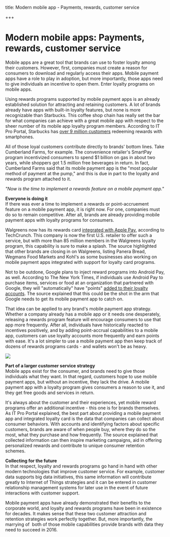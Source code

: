 title: Modern mobile app - Payments, rewards, customer service

+++


# Modern mobile apps: Payments, rewards, customer service

Mobile apps are a great tool that brands can use to foster loyalty among their customers. However, first, companies must create a reason for consumers to download and regularly access their apps. Mobile payment apps have a role to play in adoption, but more importantly, those apps need to give individuals an incentive to open them. Enter loyalty programs on mobile apps.

Using rewards programs supported by mobile payment apps is an already established solution for attracting and retaining customers. A lot of brands already have apps with built-in loyalty features, but none is more recognizable than Starbucks. This coffee shop chain has really set the bar for what companies can achieve with a great mobile app with respect to the sheer number of its mobile app loyalty program members. According to IT Pro Portal, Starbucks has [over 9 million customers](http://www.itproportal.com/2015/11/24/loyalty-is-key-to-mobile-payment-adoption/) redeeming rewards with smartphones.

All of those loyal customers contribute directly to brands' bottom lines. Take Cumberland Farms, for example. The convenience retailer's SmartPay program incentivized consumers to spend $1 billion on gas in about two years, while shoppers got 1.5 million free beverages in return. In fact, Cumberland Farms said that its mobile payment app is the "most popular method of payment at the pump," and this is due in part to the loyalty and rewards program attached to it.

_"Now is the time to implement a rewards feature on a mobile payment app."_

**Everyone is doing it**  
If there was ever a time to implement a rewards or point-accruement feature on a mobile payment app, it is right now. For one, companies must do so to remain competitive. After all, brands are already providing mobile payment apps with loyalty programs for consumers.

Walgreens now has its rewards card [integrated with Apple Pay](http://techcrunch.com/2015/11/05/walgreens-becomes-first-retailer-to-integrate-its-loyalty-program-with-apple-pay/), according to TechCrunch. This company is now the first U.S. retailer to offer such a service, but with more than 85 million members in the Walgreens loyalty program, this capability is sure to make a splash. The source highlighted that other brands are closing in on Walgreens, listing Panera Bread, Wegmans Food Markets and Kohl's as some businesses also working on mobile payment apps integrated with support for loyalty card programs.

Not to be outdone, Google plans to inject reward programs into Android Pay, as well. According to The New York Times, if individuals use Android Pay to purchase items, services or food at an organization that partnered with Google, they will "automatically" have "points" [added to their loyalty accounts](http://www.nytimes.com/2015/05/28/technology/google-and-apple-adjust-strategies-on-mobile-payments.html). The source explained that this could be the shot in the arm that Google needs to get its mobile payment app to catch on.

That idea can be applied to any brand's mobile payment app strategy. Whether a company already has a mobile app or it needs one desperately, releasing a rewards program feature will encourage consumers to use that app more frequently. After all, individuals have historically reacted to incentives positively, and by adding point-accrual capabilities to a mobile app, customers can use loyalty accounts more frequently and earn points with ease. It's a lot simpler to use a mobile payment app then keep track of dozens of rewards programs cards - and wallets won't be as heavy.

![](http://media.syrinx.com/media/06320ed4-4f81-4d18-8d4f-45d509c0f959/img/3340/14120078.jpg)

**Part of a larger customer service strategy**  
Mobile apps exist for the consumer, and brands need to give those individuals what they want. In that regard, customers hope to use mobile payment apps, but without an incentive, they lack the drive. A mobile payment app with a loyalty program gives consumers a reason to use it, and they get free goods and services in return.

It's always about the customer and their experiences, yet mobile reward programs offer an additional incentive - this one is for brands themselves. As IT Pro Portal explained, the best part about providing a mobile payment app and integrated loyalty card is the data that companies can collect about consumer behaviors. With accounts and identifying factors about specific customers, brands are aware of when people buy, where they do so the most, what they purchase and how frequently. The source explained that collected information can then inspire marketing campaigns, aid in offering personalized rewards and contribute to unique consumer retention schemes.

**Collecting for the future**  
In that respect, loyalty and rewards programs go hand in hand with other modern technologies that improve customer service. For example, customer data supports big data initiatives, this same information will contribute greatly to Internet of Things strategies and it can be entered in customer relationship management systems for later use in the event of future interactions with customer support.

Mobile payment apps have already demonstrated their benefits to the corporate world, and loyalty and rewards programs have been in existence for decades. It makes sense that these two customer attraction and retention strategies work perfectly together. But, more importantly, the marrying of  both of those mobile capabilities provide brands with data they need to succeed in 2016.
